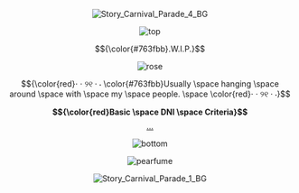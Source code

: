 <div align="center">

![Story_Carnival_Parade_4_BG](https://github.com/user-attachments/assets/44326aad-d0cb-4e0c-b3fb-ea0a4284c300)

![top](https://files.catbox.moe/7ca6td.png)

$${\color{#763fbb}.W.I.P.}$$

![rose](https://files.catbox.moe/u72eu6.png)

$${\color{red}⋅ ‧ ୨୧ ‧ ⋅ \color{#763fbb}Usually \space hanging \space around \space with \space my \space people. \space \color{red}⋅ ‧ ୨୧ ‧ ⋅}$$

**$${\color{red}Basic \space DNI \space Criteria}$$** [...](https://dni-criteria.carrd.co/)

![bottom](https://files.catbox.moe/r013k2.png)

<img src="https://komarev.com/ghpvc/?username=pearfume&abbreviated=true&label=Roses%20blooming%20in%20the%20garden...&color=BA1B1D&style=for-the-badge" alt="pearfume" /> </p>

![Story_Carnival_Parade_1_BG](https://github.com/user-attachments/assets/0ff5a3ff-998f-42c3-8a70-401713c79899)

</div>




